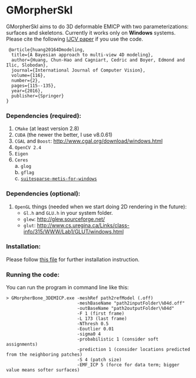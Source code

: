 # GMorpherSkl

GMorpherSkl aims to do 3D deformable EMICP with two parameterizations: surfaces and skeletons. Currently it works only on __Windows__ systems.
Please cite the following [IJCV paper](http://campar.in.tum.de/pub/huangc2016ijcv/huangc2016ijcv.pdf) if you use the code.


```
 @article{huang20164Dmodeling,
  title={A Bayesian approach to multi-view 4D modeling},
  author={Huang, Chun-Hao and Cagniart, Cedric and Boyer, Edmond and Ilic, Slobodan},
  journal={International Journal of Computer Vision},
  volume={116},
  number={2},
  pages={115--135},
  year={2016},
  publisher={Springer}
}

```

### Dependencies (required):
1.  `CMake` (at least version 2.8)
2.  `CUDA` (the newer the better, I use v8.0.61)
3.  `CGAL` and `Boost`: http://www.cgal.org/download/windows.html
4.  `OpenCV 2.4`
5.  `Eigen`
6.  `Ceres`</br>
    a.  `glog` </br>
    b.  `gflag` </br>
    c.  [`suitesparse-metis-for-windows`](https://github.com/jlblancoc/suitesparse-metis-for-windows)
    

### Dependencies (optional):
1.  `OpenGL` things (needed when we start doing 2D rendering in the future): </br>
    * `Gl.h` and `GLU.h` in your system folder.</br>
    * `glew`: http://glew.sourceforge.net/</br>
    * `glut`: http://www.cs.uregina.ca/Links/class-info/315/WWW/Lab1/GLUT/windows.html</br>



### Installation:
Please follow [this file](http://campar.in.tum.de/personal/huang/github/readme_v1.pdf) for further installation instruction.



### Running the code:
You can run the program in command line like this: </br>
```
> GMorpherBone_3DEMICP.exe -meshRef path2refModel (.off)
                           -meshBaseName "path2inputFolder\%04d.off"
                           -outBaseName "path2outputFolder\%04d"
                           -F 1 (first frame)
                           -L 173 (last frame)
                           -NThresh 0.5
                           -Eoutlier 0.01
                           -sigma0 4
                           -probabilistic 1 (consider soft assignments)
                           -prediction 1 (consider locations predicted from the neighboring patches)
                           -S 4 (patch size)
                           -EMF_ICP 5 (force for data term; bigger value means softer surfaces)
```